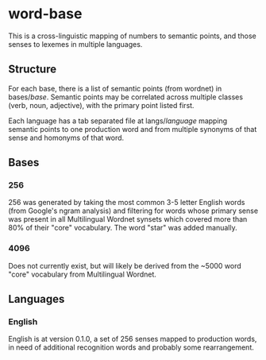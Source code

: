 # word-base

This is a cross-linguistic mapping of numbers to semantic points, and those senses to lexemes in multiple languages.

## Structure

For each base, there is a list of semantic points (from wordnet) in bases/*base*. Semantic points may be correlated across multiple classes (verb, noun, adjective), with the primary point listed first.

Each language has a tab separated file at langs/*language* mapping semantic points to one production word and from multiple synonyms of that sense and homonyms of that word.

## Bases

### 256

256 was generated by taking the most common 3-5 letter English words (from Google's ngram analysis) and filtering for words whose primary sense was present in all Multilingual Wordnet synsets which covered more than 80% of their "core" vocabulary. The word "star" was added manually.

### 4096

Does not currently exist, but will likely be derived from the ~5000 word "core" vocabulary from Multilingual Wordnet.

## Languages

### English

English is at version 0.1.0, a set of 256 senses mapped to production words, in need of additional recognition words and probably some rearrangement.
